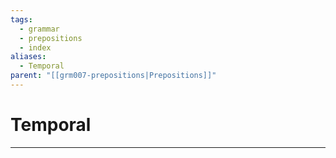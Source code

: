 ```yaml
---
tags:
  - grammar
  - prepositions
  - index
aliases:
  - Temporal
parent: "[[grm007-prepositions|Prepositions]]"
---
```

# Temporal
---
